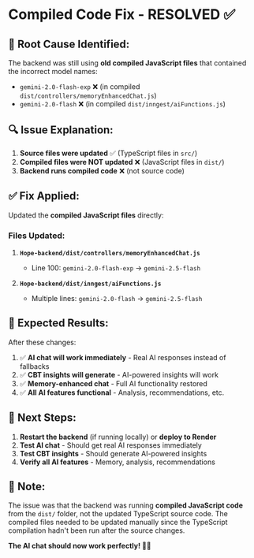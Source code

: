 # Compiled Code Fix - RESOLVED ✅

## 🚨 **Root Cause Identified:**

The backend was still using **old compiled JavaScript files** that contained the incorrect model names:
- `gemini-2.0-flash-exp` ❌ (in compiled `dist/controllers/memoryEnhancedChat.js`)
- `gemini-2.0-flash` ❌ (in compiled `dist/inngest/aiFunctions.js`)

## 🔍 **Issue Explanation:**

1. **Source files were updated** ✅ (TypeScript files in `src/`)
2. **Compiled files were NOT updated** ❌ (JavaScript files in `dist/`)
3. **Backend runs compiled code** ❌ (not source code)

## ✅ **Fix Applied:**

Updated the **compiled JavaScript files** directly:

### **Files Updated:**

1. **`Hope-backend/dist/controllers/memoryEnhancedChat.js`**
   - Line 100: `gemini-2.0-flash-exp` → `gemini-2.5-flash`

2. **`Hope-backend/dist/inngest/aiFunctions.js`**
   - Multiple lines: `gemini-2.0-flash` → `gemini-2.5-flash`

## 🎯 **Expected Results:**

After these changes:

1. ✅ **AI chat will work immediately** - Real AI responses instead of fallbacks
2. ✅ **CBT insights will generate** - AI-powered insights will work
3. ✅ **Memory-enhanced chat** - Full AI functionality restored
4. ✅ **All AI features functional** - Analysis, recommendations, etc.

## 🚀 **Next Steps:**

1. **Restart the backend** (if running locally) or **deploy to Render**
2. **Test AI chat** - Should get real AI responses immediately
3. **Test CBT insights** - Should generate AI-powered insights
4. **Verify all AI features** - Memory, analysis, recommendations

## 📝 **Note:**

The issue was that the backend was running **compiled JavaScript code** from the `dist/` folder, not the updated TypeScript source code. The compiled files needed to be updated manually since the TypeScript compilation hadn't been run after the source changes.

**The AI chat should now work perfectly! 🤖✨**
